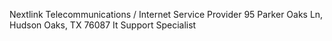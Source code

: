 Nextlink 
Telecommunications / Internet Service Provider
95 Parker Oaks Ln, Hudson Oaks, TX 76087
It Support Specialist
